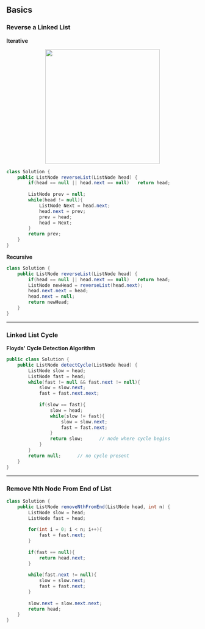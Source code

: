 ## Basics

### Reverse a Linked List
**Iterative**
<p align="center">
<img height="300" src="https://media.geeksforgeeks.org/wp-content/cdn-uploads/RGIF2.gif">
</p>

```java
class Solution {
    public ListNode reverseList(ListNode head) {
        if(head == null || head.next == null)   return head;
        
        ListNode prev = null;
        while(head != null){
            ListNode Next = head.next;
            head.next = prev;
            prev = head;
            head = Next;
        }
        return prev;
    }
}
```

**Recursive**

```java
class Solution {
    public ListNode reverseList(ListNode head) {
        if(head == null || head.next == null)   return head;
        ListNode newHead = reverseList(head.next);
        head.next.next = head;
        head.next = null;
        return newHead;
    }
}
```

___

### Linked List Cycle

**Floyds' Cycle Detection Algorithm**
```java
public class Solution {
    public ListNode detectCycle(ListNode head) {
        ListNode slow = head;
        ListNode fast = head;
        while(fast != null && fast.next != null){
            slow = slow.next;
            fast = fast.next.next;
            
            if(slow == fast){
                slow = head;
                while(slow != fast){
                    slow = slow.next;
                    fast = fast.next;
                }
                return slow;      // node where cycle begins
            }
        }
        return null;      // no cycle present
    }
}
```

___

### Remove Nth Node From End of List

```java
class Solution {
    public ListNode removeNthFromEnd(ListNode head, int n) {
        ListNode slow = head;
        ListNode fast = head;
        
        for(int i = 0; i < n; i++){
            fast = fast.next;
        }
        
        if(fast == null){
            return head.next;
        }
        
        while(fast.next != null){
            slow = slow.next;
            fast = fast.next;
        }
        
        slow.next = slow.next.next;
        return head;
    }
}
```
